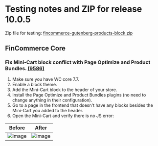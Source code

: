 # Testing notes and ZIP for release 10.0.5

Zip file for testing: [fincommerce-gutenberg-products-block.zip](https://github.com/dieselfox1/fincommerce-blocks/files/11555954/fincommerce-gutenberg-products-block.zip)

## FinCommerce Core

### Fix Mini-Cart block conflict with Page Optimize and Product Bundles. [(9586)](https://github.com/dieselfox1/fincommerce-blocks/pull/9586)

1. Make sure you have WC core 7.7.
2. Enable a block theme.
3. Add the Mini-Cart block to the header of your store.
4. Install the Page Optimize and Product Bundles plugins (no need to change anything in their configuration).
5. Go to a page in the frontend that doesn't have any blocks besides the Mini-Cart you added to the header.
6. Open the Mini-Cart and verify there is no JS error:

Before | After
--- | ---
![image](https://github.com/dieselfox1/fincommerce-blocks/assets/3616980/307b07c5-0c59-4d04-9599-8cc38691ead9) | ![image](https://github.com/dieselfox1/fincommerce-blocks/assets/3616980/108f21c1-a658-4441-9bad-910ec701bb36)
